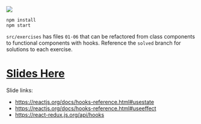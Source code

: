 <img src="https://media.giphy.com/media/26Ff969Ng7ZM8G0JG/giphy.gif" />

```
npm install
npm start
```

`src/exercises` has files `01-06` that can be refactored from class components to functional components with hooks. Reference the `solved` branch for solutions to each exercise.

# [Slides Here](https://docs.google.com/presentation/d/1-iZ3cuIz1f5cRwDRR89n8Zpzs91HA9S9LaFGwUFMZ6U/edit#slide=id.gd9394aa7f5_0_0)

Slide links:
- https://reactjs.org/docs/hooks-reference.html#usestate
- https://reactjs.org/docs/hooks-reference.html#useeffect
- https://react-redux.js.org/api/hooks
